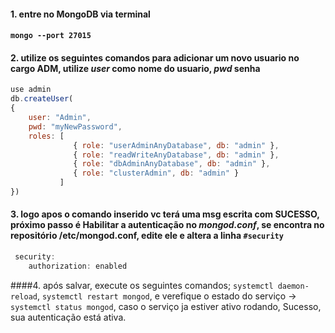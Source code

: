 #### 1. entre no MongoDB via terminal
#### `mongo --port 27015`
#### 2. utilize os seguintes comandos para adicionar um novo usuario no cargo ADM, utilize *user* como nome do usuario, *pwd* senha
```js
use admin
db.createUser(
{
    user: "Admin",
    pwd: "myNewPassword",
    roles: [
              { role: "userAdminAnyDatabase", db: "admin" },
              { role: "readWriteAnyDatabase", db: "admin" },
              { role: "dbAdminAnyDatabase", db: "admin" },
              { role: "clusterAdmin", db: "admin" }
           ]
})
```
#### 3. logo apos o comando inserido vc terá uma msg escrita com SUCESSO, próximo passo é Habilitar a autenticação no *mongod.conf*, se encontra no repositório /etc/mongod.conf, edite ele e altera a linha `#security`
```js
 security:
    authorization: enabled
```
####4. após salvar, execute os seguintes comandos; `systemctl daemon-reload`, `systemctl restart mongod`, e verefique o estado do serviço -> `systemctl status mongod`, caso o serviço ja estiver ativo rodando, Sucesso, sua autenticação está ativa.